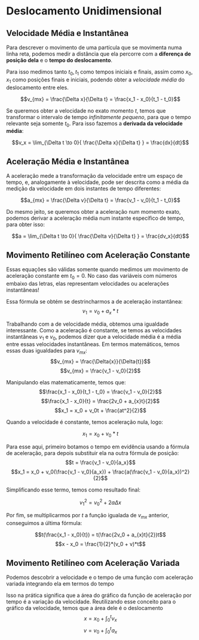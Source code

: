 # Deslocamento Unidimensional
## Velocidade Média e Instantânea
Para descrever o movimento de uma partícula que se movimenta numa linha reta, podemos medir a distância que ela percorre com a **diferença de posição dela** e o **tempo do deslocamento**. 

Para isso medimos tanto $t_0, t_1$ como tempos iniciais e finais, assim como $x_0,x_1$ como posições finais e iniciais, podendo obter a _velocidade média_ do deslocamento entre eles.

$$v_{mx} = \frac{\Delta x}{\Delta t} = \frac{x_1 - x_0}{t_1 - t_0}$$

Se queremos obter a velocidade no exato momento $t$, temos que transformar o intervalo de tempo _infinitamente pequeno_, para que o tempo relevante seja somente $t_0$. Para isso fazemos a **derivada da velocidade média**:

$$v_x = \lim_{\Delta t \to 0}{ \frac{\Delta x}{\Delta t} } = \frac{dx}{dt}$$

## Aceleração Média e Instantânea

A aceleração mede a transformação da velocidade entre um espaço de tempo, e, analogamente à velocidade, pode ser descrita como a média da medição da velocidade em dois instantes de tempo diferentes:

$$a_{mx} = \frac{\Delta v}{\Delta t} = \frac{v_1 - v_0}{t_1 - t_0}$$

Do mesmo jeito, se queremos obter a aceleração num momento exato, podemos derivar a aceleração média num instante específico de tempo, para obter isso:

$$a = \lim_{\Delta t \to 0}{ \frac{\Delta v}{\Delta t} } = \frac{dv_x}{dt}$$

## Movimento Retilíneo com Aceleração Constante
Essas equações são válidas somente quando medimos um movimento de aceleração constante em $t_0 = 0$. No caso das variáveis com números embaixo das letras, elas representam velocidades ou acelerações instantâneas!

Essa fórmula se obtém se destrincharmos a de aceleração instantânea:
$$v_1 = v_0 +a_{x}*t$$

Trabalhando com a de velocidade média, obtemos uma igualdade interessante. Como a aceleração é constante, se temos as velocidades instantâneas $v_1$ e $v_0$, podemos dizer que a velocidade média é a média entre essas velocidades instantâneas. Em termos matemáticos, temos essas duas igualdades para $v_{mx}$:
$$v_{mx} = \frac{\Delta{x}}{\Delta{t}}$$
$$v_{mx} = \frac{v_1 - v_0}{2}$$

Manipulando elas matematicamente, temos que:
$$\frac{x_1 - x_0}{t_1 - t_0} = \frac{v_1 - v_0}{2}$$
$$\frac{x_1 - x_0}{t} = \frac{2v_0 + a_{x}t}{2}$$
$$x_1 = x_0 + v_0t + \frac{at^2}{2}$$

Quando a velocidade é constante, temos aceleração nula, logo:

$$x_1 = x_0 + v_{0}*t$$

Para esse aqui, primeiro botamos o tempo em evidência usando a fórmula de aceleração, para depois substituir ela na outra fórmula de posição:
$$t = \frac{v_1 - v_0}{a_x}$$
$$x_1 = x_0 + v_0(\frac{v_1 - v_0}{a_x}) + \frac{a(\frac{v_1 - v_0}{a_x})^2}{2}$$

Simplificando esse termo, temos como resultado final:

$$v_1^2 = v_0^2 + 2a\Delta x$$

Por fim, se multiplicarmos por $t$ a função igualada de $v_{mx}$ anterior, conseguimos a última fórmula:

$$t(\frac{x_1 - x_0}{t}) = t(\frac{2v_0 + a_{x}t}{2})t$$
$$x - x_0 = \frac{1}{2}*(v_0 + v)*t$$

## Movimento Retilíneo com Aceleração Variada
Podemos descobrir a velocidade e o tempo de uma função com aceleração variada integrando ela em termos do tempo

Isso na prática significa que a área do gráfico da função de aceleração por tempo é a variação da velocidade. Reutilizando esse conceito para o gráfico da velocidade, temos que a área dele é o deslocamento
$$x = x_0 + \int_0^tv_x$$
$$v = v_0 + \int_0^ta_x$$